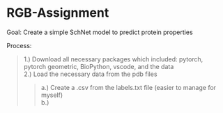 # RGB-Assignment
Goal: Create a simple SchNet model to predict protein properties 

Process: 
 > 1.) Download all necessary packages which included: pytorch, pytorch geometric, BioPython, vscode, and the data \
 > 2.) Load the necessary data from the pdb files 
  >> a.) Create a .csv from the labels.txt file (easier to manage for myself) \
    b.) 
